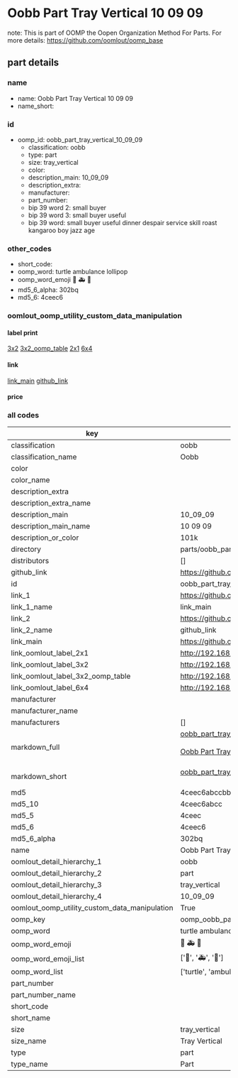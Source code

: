 # Oobb Part Tray Vertical 10 09 09  

note: This is part of OOMP the Oopen Organization Method For Parts. For more details: https://github.com/oomlout/oomp_base

##  part details





### name
* name: Oobb Part Tray Vertical 10 09 09
* name_short: 
### id
* oomp_id: oobb_part_tray_vertical_10_09_09
  * classification: oobb
  * type: part
  * size: tray_vertical
  * color: 
  * description_main: 10_09_09
  * description_extra: 
  * manufacturer: 
  * part_number: 
  * bip 39 word 2: small buyer
  * bip 39 word 3: small buyer useful
  * bip 39 word: small buyer useful dinner despair service skill roast kangaroo boy jazz age

### other_codes
* short_code: 
* oomp_word: turtle ambulance lollipop
* oomp_word_emoji :turtle: :ambulance: :lollipop:
* md5_6_alpha: 302bq
* md5_6: 4ceec6






### oomlout_oomp_utility_custom_data_manipulation
#### label print
[3x2](http://192.168.1.245:1112/?label=oomp%20302bq)
[3x2_oomp_table](http://192.168.1.107:1112/?label=oomp%20302bq)
[2x1](http://192.168.1.242:1112/?label=oomp%20302bq)
[6x4](http://192.168.1.55:1112/?label=oomp%20302bq)    

#### link

[link_main](https://github.com/oomlout/oomlout_oomp_current_version_messy/tree/main/parts/oobb_part_tray_vertical_10_09_09) [github_link](https://github.com/oomlout/oomlout_oomp_part_src/tree/main/parts/oobb_part_tray_vertical_10_09_09)                             

#### price







### all codes 
| key | value |  
| --- | --- |  
| classification | oobb |  
| classification_name | Oobb |  
| color |  |  
| color_name |  |  
| description_extra |  |  
| description_extra_name |  |  
| description_main | 10_09_09 |  
| description_main_name | 10 09 09 |  
| description_or_color | 101k |  
| directory | parts/oobb_part_tray_vertical_10_09_09 |  
| distributors | [] |  
| github_link | https://github.com/oomlout/oomlout_oomp_part_src/tree/main/parts/oobb_part_tray_vertical_10_09_09 |  
| id | oobb_part_tray_vertical_10_09_09 |  
| link_1 | https://github.com/oomlout/oomlout_oomp_current_version_messy/tree/main/parts/oobb_part_tray_vertical_10_09_09 |  
| link_1_name | link_main |  
| link_2 | https://github.com/oomlout/oomlout_oomp_part_src/tree/main/parts/oobb_part_tray_vertical_10_09_09 |  
| link_2_name | github_link |  
| link_main | https://github.com/oomlout/oomlout_oomp_current_version_messy/tree/main/parts/oobb_part_tray_vertical_10_09_09 |  
| link_oomlout_label_2x1 | http://192.168.1.242:1112/?label=oomp%20302bq |  
| link_oomlout_label_3x2 | http://192.168.1.245:1112/?label=oomp%20302bq |  
| link_oomlout_label_3x2_oomp_table | http://192.168.1.107:1112/?label=oomp%20302bq |  
| link_oomlout_label_6x4 | http://192.168.1.55:1112/?label=oomp%20302bq |  
| manufacturer |  |  
| manufacturer_name |  |  
| manufacturers | [] |  
| markdown_full | [oobb_part_tray_vertical_10_09_09](https://github.com/oomlout/oomlout_oomp_current_version_messy/tree/main/parts/oobb_part_tray_vertical_10_09_09)<br>[](https://github.com/oomlout/oomlout_oomp_current_version_messy/tree/main/parts/oobb_part_tray_vertical_10_09_09)<br>[Oobb Part Tray Vertical 10 09 09](https://github.com/oomlout/oomlout_oomp_current_version_messy/tree/main/parts/oobb_part_tray_vertical_10_09_09)<br><br> |  
| markdown_short | [oobb_part_tray_vertical_10_09_09](https://github.com/oomlout/oomlout_oomp_current_version_messy/tree/main/parts/oobb_part_tray_vertical_10_09_09)<br><br> |  
| md5 | 4ceec6abccbb194f109e03e5dfc7de63 |  
| md5_10 | 4ceec6abcc |  
| md5_5 | 4ceec |  
| md5_6 | 4ceec6 |  
| md5_6_alpha | 302bq |  
| name | Oobb Part Tray Vertical 10 09 09 |  
| oomlout_detail_hierarchy_1 | oobb |  
| oomlout_detail_hierarchy_2 | part |  
| oomlout_detail_hierarchy_3 | tray_vertical |  
| oomlout_detail_hierarchy_4 | 10_09_09 |  
| oomlout_oomp_utility_custom_data_manipulation | True |  
| oomp_key | oomp_oobb_part_tray_vertical_10_09_09 |  
| oomp_word | turtle ambulance lollipop |  
| oomp_word_emoji | :turtle: :ambulance: :lollipop: |  
| oomp_word_emoji_list | [':turtle:', ':ambulance:', ':lollipop:'] |  
| oomp_word_list | ['turtle', 'ambulance', 'lollipop'] |  
| part_number |  |  
| part_number_name |  |  
| short_code |  |  
| short_name |  |  
| size | tray_vertical |  
| size_name | Tray Vertical |  
| type | part |  
| type_name | Part |  
